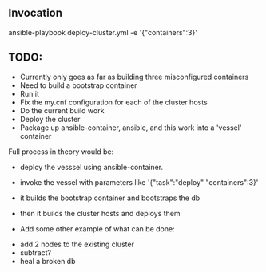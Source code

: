 ## Invocation

ansible-playbook  deploy-cluster.yml -e '{"containers":3}'

## TODO:
* Currently only goes as far as building three misconfigured containers
* Need to build a bootstrap container
* Run it
* Fix the my.cnf configuration for each of the cluster hosts
* Do the current build work
* Deploy the cluster
* Package up ansible-container, ansible, and this work into a 'vessel' container


Full process in theory would be:
* deploy the vesssel using ansible-container.
* invoke the vessel with parameters like '{"task":"deploy" "containers":3}'
* it builds the bootstrap container and bootstraps the db
* then it builds the cluster hosts and deploys them

* Add some other example of what can be done:
 - add 2 nodes to the existing cluster
 -  subtract?
 - heal a broken db
